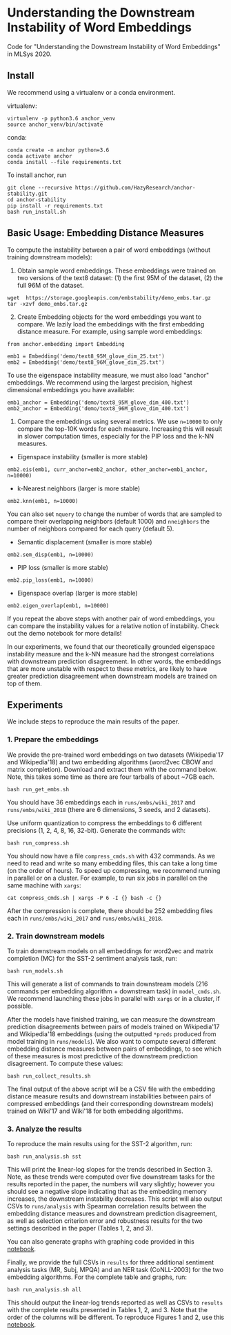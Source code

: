 # Understanding the Downstream Instability of Word Embeddings

Code for "Understanding the Downstream Instability of Word Embeddings" in MLSys 2020.

## Install

We recommend using a virtualenv or a conda environment.

virtualenv:
```
virtualenv -p python3.6 anchor_venv
source anchor_venv/bin/activate
```

conda:
```
conda create -n anchor python=3.6
conda activate anchor
conda install --file requirements.txt
```

To install anchor, run
```
git clone --recursive https://github.com/HazyResearch/anchor-stability.git
cd anchor-stability
pip install -r requirements.txt
bash run_install.sh
```
## Basic Usage: Embedding Distance Measures

To compute the instability between a pair of word embeddings (without training downstream models):
1. Obtain sample word embeddings. These embeddings were trained on two versions of the text8 dataset: (1) the first 95M of the dataset, (2) the full 96M of the dataset.
```
wget  https://storage.googleapis.com/embstability/demo_embs.tar.gz
tar -xzvf demo_embs.tar.gz
```
2. Create Embedding objects for the word embeddings you want to compare. We lazily load the embeddings with the first embedding distance measure. For example, using sample word embeddings:
```
from anchor.embedding import Embedding

emb1 = Embedding('demo/text8_95M_glove_dim_25.txt')
emb2 = Embedding('demo/text8_96M_glove_dim_25.txt')
```
To use the eigenspace instability measure, we must also load "anchor" embeddings. We recommend using the largest precision, highest dimensional embeddings you have available:
```
emb1_anchor = Embedding('demo/text8_95M_glove_dim_400.txt')
emb2_anchor = Embedding('demo/text8_96M_glove_dim_400.txt')
```

1. Compare the embeddings using several metrics. We use `n=10000` to only compare the top-10K words for each measure. Increasing this will result in slower computation times, especially for the PIP loss and the k-NN measures.

- Eigenspace instability (smaller is more stable)
```
emb2.eis(emb1, curr_anchor=emb2_anchor, other_anchor=emb1_anchor, n=10000)
```
- k-Nearest neighbors (larger is more stable)
```
emb2.knn(emb1, n=10000)
```
You can also set `nquery` to change the number of words that are sampled to compare their overlapping neighbors (default 1000) and `nneighbors` the number of neighbors compared for each query (default 5).

- Semantic displacement (smaller is more stable)
```
emb2.sem_disp(emb1, n=10000)
```
- PIP loss (smaller is more stable)
```
emb2.pip_loss(emb1, n=10000)
```
- Eigenspace overlap (larger is more stable)
```
emb2.eigen_overlap(emb1, n=10000)
```

If you repeat the above steps with another pair of word embeddings, you can compare the instability values for a relative notion of instability. Check out the demo notebook for more details!

In our experiments, we found that our theoretically grounded eigenspace instability measure and the k-NN measure had the strongest correlations with downstream prediction disagreement. In other words, the embeddings that are more unstable with respect to these metrics, are likely to have greater prediction disagreement when downstream models are trained on top of them.

## Experiments

We include steps to reproduce the main results of the paper.

### 1. Prepare the embeddings

We provide the pre-trained word embeddings on two datasets (Wikipedia'17 and Wikipedia'18) and two embedding algorithms (word2vec CBOW and matrix completion). Download and extract them with the command below. Note, this takes some time as there are four tarballs of about ~7GB each.

```
bash run_get_embs.sh
```
You should have 36 embeddings each in `runs/embs/wiki_2017` and `runs/embs/wiki_2018` (there are 6 dimensions, 3 seeds, and 2 datasets).

Use uniform quantization to compress the embeddings to 6 different precisions (1, 2, 4, 8, 16, 32-bit). Generate the commands with:
```
bash run_compress.sh
```
You should now have a file `compress_cmds.sh` with 432 commands. As we need to read and write so many embedding files, this can take a long time (on the order of hours). To speed up compressing, we recommend running in parallel or on a cluster. For example, to run six jobs in parallel on the same machine with `xargs`:
```
cat compress_cmds.sh | xargs -P 6 -I {} bash -c {}
```

After the compression is complete, there should be 252 embedding files each in  `runs/embs/wiki_2017` and `runs/embs/wiki_2018`.

### 2. Train downstream models

To train downstream models on all embeddings for word2vec and matrix completion (MC) for the SST-2 sentiment analysis task, run:
```
bash run_models.sh
```
This will generate a list of commands to train downstream models (216 commands per embedding algorithm + downstream task) in `model_cmds.sh`. We recommend launching these jobs in parallel with `xargs` or in a cluster, if possible.

After the models have finished training, we can measure the downstream prediction disagreements between pairs of models trained on Wikipedia'17 and Wikipedia'18 embeddings (using the outputted `*preds` produced from model training in `runs/models`). We also want to compute several different embedding distance measures between pairs of embeddings, to see which of these measures is most predictive of the downstream prediction disagreement. To compute these values:
```
bash run_collect_results.sh
```
The final output of the above script will be a CSV file with the embedding distance measure results and downstream instabilities between pairs of compressed embeddings (and their corresponding downstream models) trained on Wiki'17 and Wiki'18 for both embedding algorithms.

### 3. Analyze the results

To reproduce the main results using for the SST-2 algorithm, run:
```
bash run_analysis.sh sst
```

This will print the linear-log slopes for the trends described in Section 3. Note, as these trends were computed over five downstream tasks for the results reported in the paper, the numbers will vary slightly; however you should see a negative slope indicating that as the embedding memory increases, the downstream instability decreases. This script will also output CSVs to `runs/analysis` with Spearman correlation results between the embedding distance measures and downstream prediction disagreement, as well as selection criterion error and robustness results for the two settings described in the paper (Tables 1, 2, and 3).

You can also generate graphs with graphing code provided in this [notebook](notebooks/stability-memory-tradeoff-figures-sst2.ipynb).

Finally, we provide the full CSVs in `results` for three additional sentiment analysis tasks (MR, Subj, MPQA) and an NER task (CoNLL-2003) for the two embedding algorithms. For the complete table and graphs, run:
```
bash run_analysis.sh all
```
This should output the linear-log trends reported as well as CSVs to `results` with the complete results presented in Tables 1, 2, and 3. Note that the order of the columns will be different. To reproduce Figures 1 and 2, use this [notebook](notebooks/stability-memory-tradeoff-figures.ipynb).
